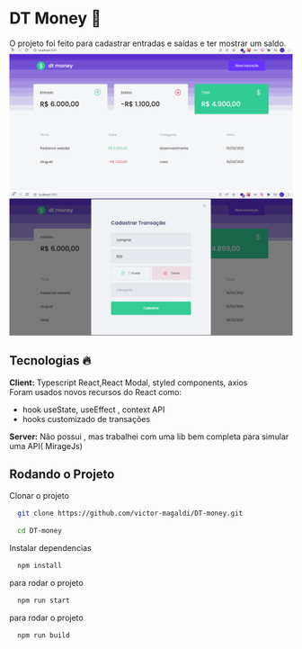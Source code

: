 # DT Money 🚀

O projeto foi feito para cadastrar entradas e saídas e ter mostrar um saldo.
\
![gif 1](https://raw.githubusercontent.com/victor-magaldi/DT-money/main/src/assets/gif-1.gif)
\
![gif 2](https://raw.githubusercontent.com/victor-magaldi/DT-money/main/src/assets/gif-2.gif)

## Tecnologias 🔥

**Client:** Typescript React,React Modal, styled components, axios
\
Foram usados novos recursos do React como:

- hook useState, useEffect , context API
- hooks customizado de transações

**Server:** Não possui , mas trabalhei com uma lib bem completa para simular uma API( MirageJs)

## Rodando o Projeto

Clonar o projeto

```bash
  git clone https://github.com/victor-magaldi/DT-money.git
```

```bash
  cd DT-money
```

Instalar dependencias

```bash
  npm install
```

para rodar o projeto

```bash
  npm run start
```

para rodar o projeto

```bash
  npm run build
```
